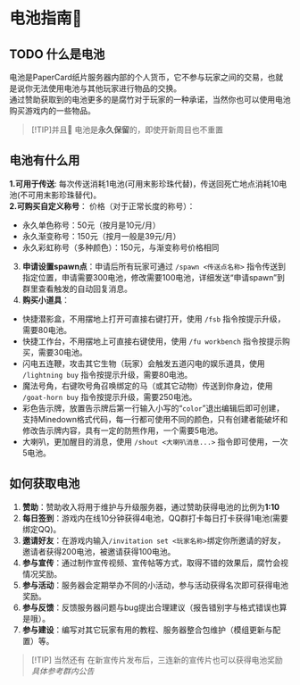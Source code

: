 # 电池指南🧭

## TODO 什么是电池
电池是PaperCard纸片服务器内部的个人货币，它不参与玩家之间的交易，也就是说你无法使用电池与其他玩家进行物品的交换。  
通过赞助获取到的电池更多的是腐竹对于玩家的一种承诺，当然你也可以使用电池购买游戏内的一些物品。
> [!TIP]并且📌
电池是**永久保留**的，即使开新周目也不重置

## 电池有什么用

**1.可用于传送**:
每次传送消耗1电池(可用末影珍珠代替)，传送回死亡地点消耗10电池(不可用末影珍珠替代)。  
**2.可购买自定义称号**：
价格（对于正常长度的称号）：
- 永久单色称号：50元（按月是10元/月）
- 永久渐变称号：150元（按月一般是39元/月）
- 永久彩虹称号（多种颜色）：150元，与渐变称号价格相同
3. **申请设置spawn点**：申请后所有玩家可通过 `/spawn <传送点名称>` 指令传送到指定位置，申请需要300电池，修改需要100电池，详细发送“申请spawn”到群里查看触发的自动回复消息。
4. **购买小道具**：
- 快捷潜影盒，不用摆地上打开可直接右键打开，使用 `/fsb` 指令按提示升级，需要80电池。
- 快捷工作台，不用摆地上可直接右键使用，使用 `/fu workbench` 指令按提示购买，需要30电池。
- 闪电五连鞭，攻击其它生物（玩家）会触发五道闪电的娱乐道具，使用 `/lightning buy` 指令按提示升级，需要80电池。
- 魔法号角，右键吹号角召唤绑定的马（或其它动物）传送到你身边，使用 `/goat-horn buy` 指令按提示升级，需要250电池。
- 彩色告示牌，放置告示牌后第一行输入小写的“`color`”退出编辑后即可创建，支持Minedown格式代码，每一行都可使用不同的颜色，只有创建者能破坏和修改告示牌内容，具有一定的防熊作用，一个需要5电池。
- 大喇叭，更加醒目的消息，使用 `/shout <大喇叭消息...>` 指令即可使用，一次5电池。


## 如何获取电池
1. **赞助**：赞助收入将用于维护与升级服务器，通过赞助获得电池的比例为**1:10**
2. **每日签到**：游戏内在线10分钟获得4电池，QQ群打卡每日打卡获得1电池(需要绑定QQ)。
3. **邀请好友**：在游戏内输入`/invitation set <玩家名称>`绑定你所邀请的好友，邀请者获得200电池，被邀请获得100电池。
4. **参与宣传**：通过制作宣传视频、宣传帖等方式，取得不错的效果后，腐竹会视情况奖励。
5. **参与活动**：服务器会定期举办不同的小活动，参与活动获得名次即可获得电池奖励。
6. **参与反馈**：反馈服务器问题与bug提出合理建议（报告错别字与格式错误也算是哦）。
7. **参与建设**：编写对其它玩家有用的教程、服务器整合包维护（模组更新与配置）等。
> [!TIP] 当然还有
>在新宣传片发布后，三连新的宣传片也可以获得电池奖励  
>*具体参考群内公告*